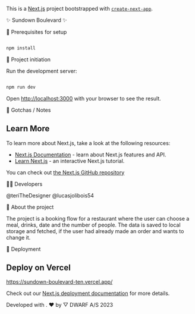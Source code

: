 This is a [Next.js](https://nextjs.org/) project bootstrapped with [`create-next-app`](https://github.com/vercel/next.js/tree/canary/packages/create-next-app).


✨ Sundown Boulevard ✨

🌱 Prerequisites for setup

```bash

npm install

```

🧰 Project initiation

Run the development server:

```bash

npm run dev

```

Open [http://localhost:3000](http://localhost:3000) with your browser to see the result.


👏 Gotchas / Notes

## Learn More

To learn more about Next.js, take a look at the following resources:

- [Next.js Documentation](https://nextjs.org/docs) - learn about Next.js features and API.
- [Learn Next.js](https://nextjs.org/learn) - an interactive Next.js tutorial.

You can check out [the Next.js GitHub repository](https://github.com/vercel/next.js/) 


👨‍💻 Developers

@teriTheDesigner 
@lucasjolibois54 


📘 About the project

The project is a booking flow for a restaurant where the user can choose a meal, drinks, date and the number of people. The data is saved to local storage and fetched, if the user had already made an order and wants to change it. 


🚀 Deployment


## Deploy on Vercel

https://sundown-boulevard-ten.vercel.app/

Check out our [Next.js deployment documentation](https://nextjs.org/docs/deployment) for more details.



Developed with . ❤️ by ▽ DWARF A/S 2023




